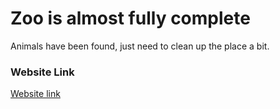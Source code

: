 # Zoo is almost fully complete
Animals have been found, just need to clean up the place a bit.

### Website Link
[Website link](https://k-onate.github.io/CSCI39548-assignment-1/)